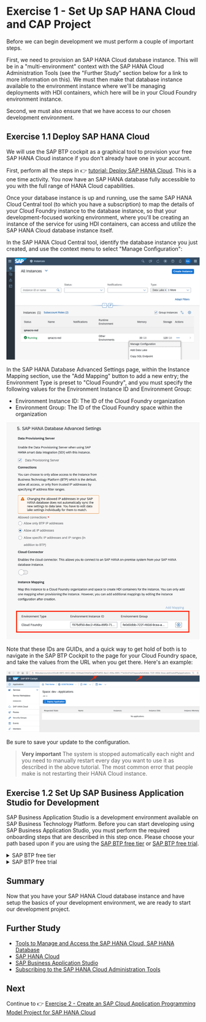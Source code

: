 # Exercise 1 - Set Up SAP HANA Cloud and CAP Project

Before we can begin development we must perform a couple of important steps.

First, we need to provision an SAP HANA Cloud database instance. This will be in a "multi-environment" context with the SAP HANA Cloud Administration Tools (see the "Further Study" section below for a link to more information on this). We must then make that database instance available to the environment instance where we'll be managing deployments with HDI containers, which here will be in your Cloud Foundry environment instance.

Second, we must also ensure that we have access to our chosen development environment.

## Exercise 1.1 Deploy SAP HANA Cloud

We will use the SAP BTP cockpit as a graphical tool to provision your free SAP HANA Cloud instance if you don't already have one in your account.

First, perform all the steps in 👉 [tutorial: Deploy SAP HANA Cloud](https://developers.sap.com/tutorials/hana-cloud-deploying.html). This is a one time activity. You now have an SAP HANA database fully accessible to you with the full range of HANA Cloud capabilities.  

Once your database instance is up and running, use the same SAP HANA Cloud Central tool (to which you have a subscription) to map the details of your Cloud Foundry instance to the database instance, so that your development-focused working environment, where you'll be creating an instance of the service for using HDI containers, can access and utilize the SAP HANA Cloud database instance itself.

In the SAP HANA Cloud Central tool, identify the database instance you just created, and use the context menu to select "Manage Configuration":

![Selecting Manage Configuration in the context menu](../../images/ex1/selecting_manage_configuration.png)

In the SAP HANA Database Advanced Settings page, within the Instance Mapping section, use the "Add Mapping" button to add a new entry; the Environment Type is preset to "Cloud Foundry", and you must specify the following values for the Environment Instance ID and Environment Group:

* Environment Instance ID: The ID of the Cloud Foundry organization
* Environment Group: The ID of the Cloud Foundry space within the organization

![Adding a mapping](../../images/ex1/adding_a_mapping.png)

Note that these IDs are GUIDs, and a quick way to get hold of both is to navigate in the SAP BTP Cockpit to the page for your Cloud Foundry space, and take the values from the URL when you get there. Here's an example:

![Org and Space IDs in URL](../../images/ex1/org_and_space_ids_in_url.png)

Be sure to save your update to the configuration.

> **Very important** The system is stopped automatically each night and you need to manually restart every day you want to use it as described in the above tutorial. The most common error that people make is not restarting their HANA Cloud instance.

## Exercise 1.2 Set Up SAP Business Application Studio for Development

SAP Business Application Studio is a development environment available on SAP Business Technology Platform. Before you can start developing using SAP Business Application Studio, you must perform the required onboarding steps that are described in this step once. Please choose your path based upon if you are using the [SAP BTP free tier](https://developers.sap.com/tutorials/btp-free-tier-account.html) or [SAP BTP free trial](https://developers.sap.com/tutorials/hcp-create-trial-account.html).

<details><summary>SAP BTP free tier</summary>

1. If you are using the [SAP BTP free tier](https://developers.sap.com/tutorials/btp-free-tier-account.html), then complete the following steps

1. From you SAP BTP Global Account in the SAP BTP Cockpit, select the subaccount in which you want to enable the SAP Business Application Studio subscription.

1. From the navigation area, click Service Marketplace.
   ![Service Marketplace](../../images/ex1/service_marketplace.png)

1. In the Service Marketplace page, search for `studio`.
   ![Search for Studio](../../images/ex1/studio.png)

1. Click Actions icon (three dots) to open the list of available actions.
   ![Three Dots](../../images/ex1/three_dots.png)

1. Click Create to launch the wizard for subscribing to SAP Business Application Studio.
   ![Create](../../images/ex1/create.png)

1. In the wizard verify that `SAP Business Application Studio` is selected in the Service field and `free` is selected in the Plan field.
   ![Free Plan](../../images/ex1/free.png)

1. Click `Create` to subscribe to SAP Business Application Studio.

</details>

<details><summary>SAP BTP free trial</summary>

1. If you are using the [SAP BTP free trial](https://developers.sap.com/tutorials/hcp-create-trial-account.html), then perform all the steps in [this tutorial - Set Up SAP Business Application Studio for Development](https://developers.sap.com/tutorials/appstudio-onboarding.html)

</details>

## Summary

Now that you have your SAP HANA Cloud database instance and have setup the basics of your development environment, we are ready to start our development project.

## Further Study

* [Tools to Manage and Access the SAP HANA Cloud, SAP HANA Database](https://developers.sap.com/tutorials/hana-cloud-mission-trial-3.html)
* [SAP HANA Cloud](https://community.sap.com/topics/hana)
* [SAP Business Application Studio](https://community.sap.com/topics/business-application-studio)
* [Subscribing to the SAP HANA Cloud Administration Tools](https://help.sap.com/docs/hana-cloud/sap-hana-cloud-administration-guide/subscribing-to-sap-hana-cloud-administration-tools)

## Next

Continue to 👉 [Exercise 2 - Create an SAP Cloud Application Programming Model Project for SAP HANA Cloud](../ex2/README.md)
